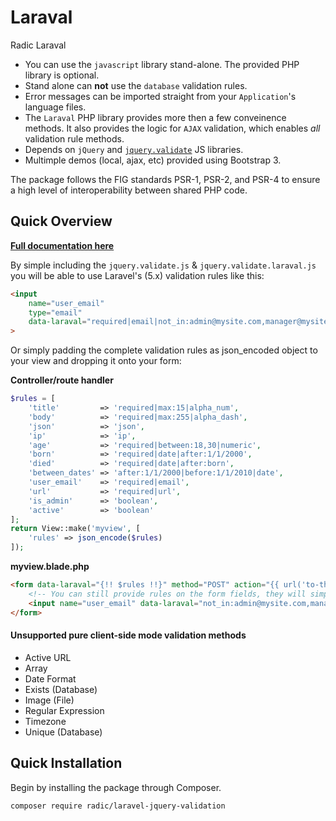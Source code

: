 Laraval
====================

<!---[![Build Status](https://img.shields.io/travis/radic/laravel-jquery-validation.svg?&style=flat-square)](https://travis-ci.org/radic/laravel-jquery-validation)
[![Scrutinizer coverage](https://img.shields.io/scrutinizer/coverage/g/radic/laravel-jquery-validation.svg?&style=flat-square)](https://scrutinizer-ci.com/g/radic/laravel-jquery-validation)
[![Scrutinizer quality](https://img.shields.io/scrutinizer/g/radic/laravel-jquery-validation.svg?&style=flat-square)](https://scrutinizer-ci.com/g/radic/laravel-jquery-validation)
[![Source](http://img.shields.io/badge/source-radic/laravel-jquery-validation-blue.svg?style=flat-square)](https://github.com/radic/laravel-jquery-validation)
[![License](http://img.shields.io/badge/license-MIT-brightgreen.svg?style=flat-square)](https://tldrlegal.com/license/mit-license)--->

Radic Laraval

- You can use the `javascript` library stand-alone. The provided PHP library is optional.
- Stand alone can **not** use the `database` validation rules.
- Error messages can be imported straight from your `Application`'s language files. 
- The `Laraval` PHP library provides more then a few conveinence methods. It also provides the logic for `AJAX` validation, which enables *all* validation rule methods.
- Depends on `jQuery` and [`jquery.validate`](http://jqueryvalidation.org) JS libraries.
- Multimple demos (local, ajax, etc) provided using Bootstrap 3.
 
The package follows the FIG standards PSR-1, PSR-2, and PSR-4 to ensure a high level of interoperability between shared PHP code.

Quick Overview
-------------
[**Full documentation here**](http://rob.rad)

By simple including the `jquery.validate.js` & `jquery.validate.laraval.js` you will be able to use Laravel's (5.x) validation rules like this:

```html
<input 
    name="user_email" 
    type="email" 
    data-laraval="required|email|not_in:admin@mysite.com,manager@mysite.com"
>
```

Or simply padding the complete validation rules as json_encoded object to your view and dropping it onto your form:

**Controller/route handler**
```php
$rules = [
    'title'         => 'required|max:15|alpha_num',
    'body'          => 'required|max:255|alpha_dash',
    'json'          => 'json',
    'ip'            => 'ip',
    'age'           => 'required|between:18,30|numeric',
    'born'          => 'required|date|after:1/1/2000',
    'died'          => 'required|date|after:born',
    'between_dates' => 'after:1/1/2000|before:1/1/2010|date',
    'user_email'    => 'required|email',
    'url'           => 'required|url',
    'is_admin'      => 'boolean',
    'active'        => 'boolean'
];
return View::make('myview', [
    'rules' => json_encode($rules)
]);
```

**myview.blade.php**
```html
<form data-laraval="{!! $rules !!}" method="POST" action="{{ url('to-the-moon') }}" >
    <!-- You can still provide rules on the form fields, they will simply extend the form rules -->
    <input name="user_email" data-laraval="not_in:admin@mysite.com,manager@mysite.com" type="email" >
</form>
```



#### Unsupported pure client-side mode validation methods
- Active URL
- Array
- Date Format
- Exists (Database)
- Image (File)
- Regular Expression
- Timezone
- Unique (Database)



Quick Installation
------------------
Begin by installing the package through Composer.

```bash
composer require radic/laravel-jquery-validation
```

